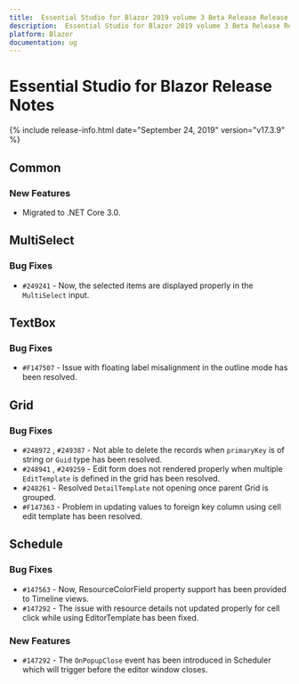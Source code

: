 ```yaml
---
title:  Essential Studio for Blazor 2019 volume 3 Beta Release Release Notes  
description:  Essential Studio for Blazor 2019 volume 3 Beta Release Release Notes  
platform: Blazor
documentation: ug
---
```


#  Essential Studio for Blazor  Release Notes  

{% include release-info.html date="September 24, 2019"  version="v17.3.9" %} 

## Common

### New Features

- Migrated to .NET Core 3.0.

## MultiSelect

### Bug Fixes

- `#249241` - Now, the selected items are displayed properly in the `MultiSelect` input.

## TextBox

### Bug Fixes

- `#F147507` - Issue with floating label misalignment in the outline mode has been resolved.

## Grid

### Bug Fixes

- `#248972` , `#249387` - Not able to delete the records when `primaryKey` is of string or `Guid` type has been resolved.
- `#248941` , `#249259` - Edit form does not rendered properly when multiple `EditTemplate` is defined in the grid has been resolved.
- `#248261` - Resolved `DetailTemplate` not opening once parent Grid is grouped.
- `#F147363` - Problem in updating values to foreign key column using cell edit template has been resolved.

## Schedule

### Bug Fixes

- `#147563` - Now, ResourceColorField property support has been provided to Timeline views.
- `#147292` - The issue with resource details not updated properly for cell click while using EditorTemplate has been fixed.

### New Features

- `#147292` - The `OnPopupClose` event has been introduced in Scheduler which will trigger before the editor window closes.
